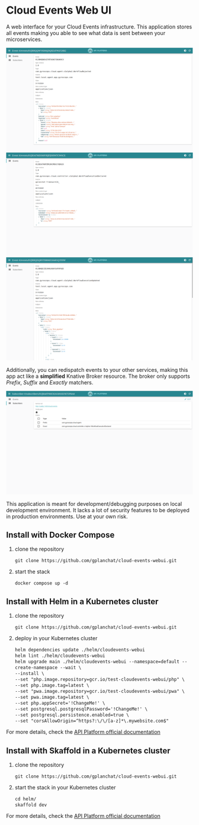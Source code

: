 Cloud Events Web UI
===

A web interface for your Cloud Events infrastructure.
This application stores all events making you able to see what data is sent between your microservices.

![Events view page #1](assets/events-view-screencapture-1.png)
![Events view page #2](assets/events-view-screencapture-2.png)
![Events view page #3](assets/events-view-screencapture-3.png)

Additionally, you can redispatch events to your other services, making this app act like a __simplified__ Knative Broker resource.
The broker only supports _Prefix_, _Suffix_ and _Exactly_ matchers.

![Subscribers view page](assets/subscribers-view-screencapture.png)

This application is meant for development/debugging purposes on local development environment.
It lacks a lot of security features to be deployed in production environments.
Use at your own risk. 

## Install with Docker Compose

1. clone the repository
    ```shell
    git clone https://github.com/gplanchat/cloud-events-webui.git
    ```
2. start the stack
    ```shell
    docker compose up -d
    ```

## Install with Helm in a Kubernetes cluster

1. clone the repository
    ```shell
    git clone https://github.com/gplanchat/cloud-events-webui.git
    ```
2. deploy in your Kubernetes cluster
    ```shell
    helm dependencies update ./helm/cloudevents-webui
    helm lint ./helm/cloudevents-webui
    helm upgrade main ./helm/cloudevents-webui --namespace=default --create-namespace --wait \
    --install \
    --set "php.image.repository=gcr.io/test-cloudevents-webui/php" \
    --set php.image.tag=latest \
    --set "pwa.image.repository=gcr.io/test-cloudevents-webui/pwa" \
    --set pwa.image.tag=latest \
    --set php.appSecret='!ChangeMe!' \
    --set postgresql.postgresqlPassword='!ChangeMe!' \
    --set postgresql.persistence.enabled=true \
    --set "corsAllowOrigin=^https?:\/\/[a-z]*\.mywebsite.com$"
    ```

For more details, check the [API Platform official documentation](https://api-platform.com/docs/deployment/kubernetes/)

## Install with Skaffold in a Kubernetes cluster

1. clone the repository
    ```shell
    git clone https://github.com/gplanchat/cloud-events-webui.git
    ```
2. start the stack in your Kubernetes cluster
    ```shell
    cd helm/
    skaffold dev
    ```

For more details, check the [API Platform official documentation](https://api-platform.com/docs/deployment/minikube/)
